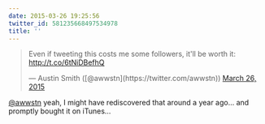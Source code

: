 ```yaml
---
date: 2015-03-26 19:25:56
twitter_id: 581235668497534978
title: ''
---
```


<blockquote class="twitter-tweet"><p lang="en" dir="ltr">Even if tweeting this costs me some followers, it&#39;ll be worth it: <a href="http://t.co/6tNiDBefhQ">http://t.co/6tNiDBefhQ</a></p>&mdash; Austin Smith ([@awwstn](https://twitter.com/awwstn)) <a href="https://twitter.com/awwstn/status/581228206025490432?ref_src=twsrc%5Etfw">March 26, 2015</a></blockquote>
<script async src="https://platform.twitter.com/widgets.js" charset="utf-8"></script>

[@awwstn](https://twitter.com/awwstn) yeah, I might have rediscovered that around a year ago… and promptly bought it on iTunes…
